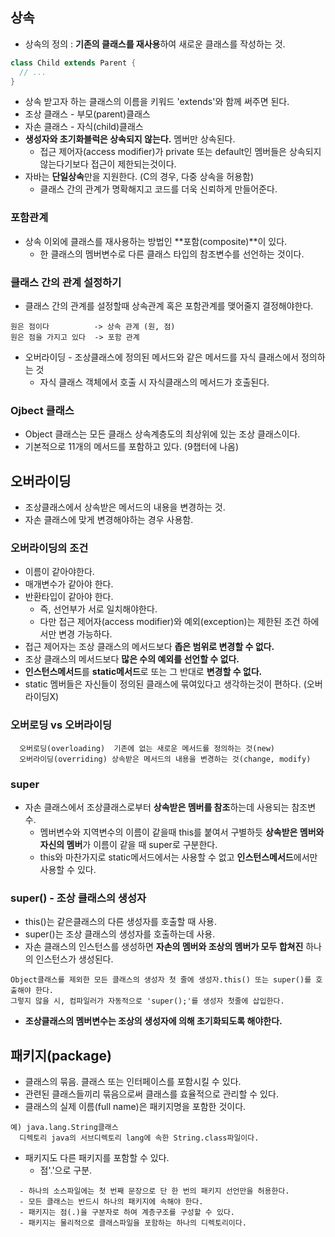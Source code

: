 ## 상속
* 상속의 정의 : **기존의 클래스를 재사용**하여 새로운 클래스를 작성하는 것.
```java
class Child extends Parent {
  // ...
}
```
* 상속 받고자 하는 클래스의 이름을 키워드 'extends'와 함께 써주면 된다.
* 조상 클래스 - 부모(parent)클래스
* 자손 클래스 - 자식(child)클래스
* **생성자와 초기화블럭은 상속되지 않는다.** 멤버만 상속된다.
  * 접근 제어자(access modifier)가 private 또는 default인 멤버들은 상속되지 않는다기보다 접근이 제한되는것이다.
* 자바는 **단일상속**만을 지원한다. (C의 경우, 다중 상속을 허용함)
  * 클래스 간의 관계가 명확해지고 코드를 더욱 신뢰하게 만들어준다.

### 포함관계
* 상속 이외에 클래스를 재사용하는 방법인 **포함(composite)**이 있다.
  * 한 클래스의 멤버변수로 다른 클래스 타입의 참조변수를 선언하는 것이다.

### 클래스 간의 관계 설정하기
* 클래스 간의 관계를 설정할때 상속관계 혹은 포함관계를 맺어줄지 결정해야한다.
```
원은 점이다          -> 상속 관계 (원, 점)
원은 점을 가지고 있다  -> 포함 관계
```
* 오버라이딩 - 조상클래스에 정의된 메서드와 같은 메서드를 자식 클래스에서 정의하는 것
  * 자식 클래스 객체에서 호출 시 자식클래스의 메서드가 호출된다.

### Ojbect 클래스
* Object 클래스는 모든 클래스 상속계층도의 최상위에 있는 조상 클래스이다.
* 기본적으로 11개의 메서드를 포함하고 있다. (9챕터에 나옴)

## 오버라이딩
* 조상클래스에서 상속받은 메서드의 내용을 변경하는 것.
* 자손 클래스에 맞게 변경해야하는 경우 사용함.

### 오버라이딩의 조건
* 이름이 같아야한다.
* 매개변수가 같아야 한다.
* 반환타입이 같아야 한다.
  * 즉, 선언부가 서로 일치해야한다.
  * 다만 접근 제어자(access modifier)와 예외(exception)는 제한된 조건 하에서만 변경 가능하다.
* 접근 제어자는 조상 클래스의 메서드보다 **좁은 범위로 변경할 수 없다.**
* 조상 클래스의 메서드보다 **많은 수의 예외를 선언할 수 없다.**
* **인스턴스메서드**를 **static메서드**로 또는 그 반대로 **변경할 수 없다.**
* static 멤버들은 자신들이 정의된 클래스에 묶여있다고 생각하는것이 편하다. (오버라이딩X)

### 오버로딩 vs 오버라이딩
```
  오버로딩(overloading)  기존에 없는 새로운 메서드를 정의하는 것(new)
  오버라이딩(overriding) 상속받은 메서드의 내용을 변경하는 것(change, modify)
```

### super
* 자손 클래스에서 조상클래스로부터 **상속받은 멤버를 참조**하는데 사용되는 참조변수.
  * 멤버변수와 지역변수의 이름이 같을때 this를 붙여서 구별하듯 **상속받은 멤버와 자신의 멤버**가 이름이 같을 때 super로 구분한다.
  * this와 마찬가지로 static메서드에서는 사용할 수 없고 **인스턴스메서드**에서만 사용할 수 있다.

### super() - 조상 클래스의 생성자
* this()는 같은클래스의 다른 생성자를 호출할 때 사용.
* super()는 조상 클래스의 생성자를 호출하는데 사용.
* 자손 클래스의 인스턴스를 생성하면 **자손의 멤버와 조상의 멤버가 모두 합쳐진** 하나의 인스턴스가 생성된다.
```
Object클래스를 제외한 모든 클래스의 생성자 첫 줄에 생성자.this() 또는 super()를 호출해야 한다.
그렇지 않을 시, 컴파일러가 자동적으로 'super();'를 생성자 첫줄에 삽입한다.
```
* **조상클래스의 멤버변수는 조상의 생성자에 의해 초기화되도록 해야한다.**

## 패키지(package)
* 클래스의 묶음. 클래스 또는 인터페이스를 포함시킬 수 있다.
* 관련된 클래스들끼리 묶음으로써 클래스를 효율적으로 관리할 수 있다.
* 클래스의 실제 이름(full name)은 패키지명을 포함한 것이다.
```
예) java.lang.String클래스
  디렉토리 java의 서브디렉토리 lang에 속한 String.class파일이다.
```
* 패키지도 다른 패키지를 포함할 수 있다.
  * 점'.'으로 구분.
```
  - 하나의 소스파일에는 첫 번째 문장으로 단 한 번의 패키지 선언만을 허용한다.
  - 모든 클래스는 반드시 하나의 패키지에 속해야 한다.
  - 패키지는 점(.)을 구분자로 하여 계층구조를 구성할 수 있다.
  - 패키지는 물리적으로 클래스파일을 포함하는 하나의 디렉토리이다.
```

